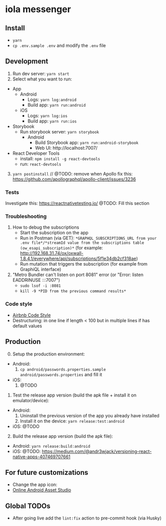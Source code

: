 # iola messenger


## Install
  - `yarn`
  - `cp .env.sample .env` and modify the `.env` file


## Development
1) Run dev server: `yarn start`
2) Select what you want to run:
  - App
    - Android
      - Logs: `yarn log:android`
      - Build app: `yarn run:android`
    - iOS
      - Logs: `yarn log:ios`
      - Build app: `yarn run:ios`
  - Storybook
    - Run storybook server: `yarn storybook`
      - Android
        - Build Storybook app: `yarn run:android-storybook`
        - Web UI: http://localhost:7007/
  - React Developer Tools
    - install: `npm install -g react-devtools`
    - run: `react-devtools`
3) `yarn postinstall` // @TODO: remove when Apollo fix this: https://github.com/apollographql/apollo-client/issues/3236

### Tests
Investigate this: https://reactnativetesting.io/
@TODO: Fill this section

### Troubleshooting
1. How to debug the subscriptions
   - Start the subscription on the app
   - Run in Postman (via GET): `*GRAPHQL_SUBSCRIPTIONS_URL from your .env file*/*streamId value from the subscriptions table (ow_esapi_subscription)*` (for example: http://192.168.31.74/ox/oxwall-1.8.4.1/everywhere/api/subscriptions/5f1e34db2cf318ae)
   - Run mutation that triggers the subscription (for example from GraphiQL interface)
2. "Metro Bundler can't listen on port 8081" error (or "Error: listen EADDRINUSE :::7007")
   - `sudo lsof -i :8081`
   - `kill -9 *PID from the previous command results*`

### Code style
  - [Airbnb Code Style](https://github.com/airbnb/javascript)
  - Destructuring: in one line if length < 100 but in multiple lines if has default values


## Production
0) Setup the production environment:
  - Android:
    1) `cp android/passwords.properties.sample android/passwords.properties` and fill it
  - iOS:
    1) @TODO
1) Test the release app version (build the apk file + install it on emulator/device):
  - Android:
    1) Uninstall the previous version of the app you already have installed
    2) Install it on the device: `yarn release:test:android`
  - iOS: @TODO
2) Build the release app version (build the apk file):
  - Android: `yarn release:build:android`
  - iOS: @TODO: https://medium.com/@andr3wjack/versioning-react-native-apps-407469707661

## For future customizations
  - Change the app icon:
  - [Online Android Asset Studio](http://romannurik.github.io/AndroidAssetStudio/icons-launcher.html#foreground.type=clipart&foreground.clipart=android&foreground.space.trim=1&foreground.space.pad=0.25&foreColor=rgba(96%2C%20125%2C%20139%2C%200)&backColor=rgb(68%2C%20138%2C%20255)&crop=0&backgroundShape=square&effects=none&name=ic_launcher)


## Global TODOs
  - After going live add the `lint:fix` action to pre-commit hook (via Husky)
